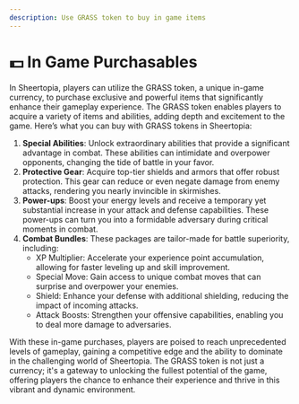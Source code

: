 ```yaml
---
description: Use GRASS token to buy in game items
---
```


# 💵 In Game Purchasables

In Sheertopia, players can utilize the GRASS token, a unique in-game currency, to purchase exclusive and powerful items that significantly enhance their gameplay experience. The GRASS token enables players to acquire a variety of items and abilities, adding depth and excitement to the game. Here’s what you can buy with GRASS tokens in Sheertopia:

1. **Special Abilities**: Unlock extraordinary abilities that provide a significant advantage in combat. These abilities can intimidate and overpower opponents, changing the tide of battle in your favor.
2. **Protective Gear**: Acquire top-tier shields and armors that offer robust protection. This gear can reduce or even negate damage from enemy attacks, rendering you nearly invincible in skirmishes.
3. **Power-ups**: Boost your energy levels and receive a temporary yet substantial increase in your attack and defense capabilities. These power-ups can turn you into a formidable adversary during critical moments in combat.
4. **Combat Bundles**: These packages are tailor-made for battle superiority, including:
   * XP Multiplier: Accelerate your experience point accumulation, allowing for faster leveling up and skill improvement.
   * Special Move: Gain access to unique combat moves that can surprise and overpower your enemies.
   * Shield: Enhance your defense with additional shielding, reducing the impact of incoming attacks.
   * Attack Boosts: Strengthen your offensive capabilities, enabling you to deal more damage to adversaries.

With these in-game purchases, players are poised to reach unprecedented levels of gameplay, gaining a competitive edge and the ability to dominate in the challenging world of Sheertopia. The GRASS token is not just a currency; it's a gateway to unlocking the fullest potential of the game, offering players the chance to enhance their experience and thrive in this vibrant and dynamic environment.
